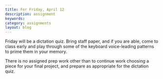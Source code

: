 ```yaml
---
title: For Friday, April 12
description: assignment
keywords: 
category: assignments
layout: blog
---
```


Friday will be a dictation quiz. Bring staff paper, and if you are able, come to class early and play through some of the keyboard voice-leading patterns to prime them in your memory.

There is no assigned prep work other than to continue work choosing a piece for your final project, and prepare as appropriate for the dictation quiz.